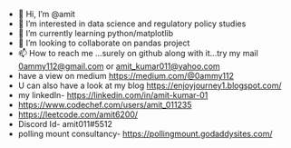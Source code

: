 - 👋 Hi, I’m @amit
- 👀 I’m interested in data science and regulatory policy studies
- 🌱 I’m currently learning python/matplotlib
- 💞️ I’m looking to collaborate on pandas project
- 📫 How to reach me ...surely on github along with it...try my mail 0ammy112@gmail.com or amit_kumar011@yahoo.com
- have a view on medium https://medium.com/@0ammy112 
- U can also have a look at my blog https://enjoyjourney1.blogspot.com/ 
- my linkedIn- https://linkedin.com/in/amit-kumar-01
- https://www.codechef.com/users/amit_011235
- https://leetcode.com/amit6200/
- Discord Id- amit011#5512
- polling mount consultancy- https://pollingmount.godaddysites.com/
  


<!---
amit011235/amit011235 is a ✨ special ✨ repository because its `README.md` (this file) appears on your GitHub profile.
You can click the Preview link to take a look at your changes.
--->
